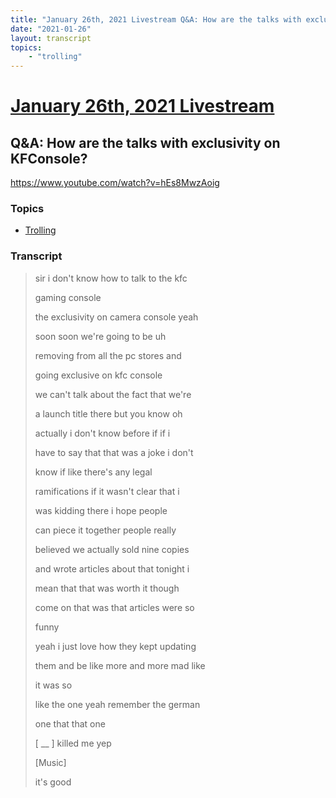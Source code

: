 ```yaml
---
title: "January 26th, 2021 Livestream Q&A: How are the talks with exclusivity on KFConsole?"
date: "2021-01-26"
layout: transcript
topics:
    - "trolling"
---
```

# [January 26th, 2021 Livestream](../2021-01-26.md)
## Q&A: How are the talks with exclusivity on KFConsole?
https://www.youtube.com/watch?v=hEs8MwzAoig

### Topics
* [Trolling](../topics/trolling.md)

### Transcript

> sir i don't know how to talk to the kfc
> 
> gaming console
> 
> the exclusivity on camera console yeah
> 
> soon soon we're going to be uh
> 
> removing from all the pc stores and
> 
> going exclusive on kfc console
> 
> we can't talk about the fact that we're
> 
> a launch title there but you know oh
> 
> actually i don't know before if if i
> 
> have to say that that was a joke i don't
> 
> know if like there's any legal
> 
> ramifications if it wasn't clear that i
> 
> was kidding there i hope people
> 
> can piece it together people really
> 
> believed we actually sold nine copies
> 
> and wrote articles about that tonight i
> 
> mean that that was worth it though
> 
> come on that was that articles were so
> 
> funny
> 
> yeah i just love how they kept updating
> 
> them and be like more and more mad like
> 
> it was so
> 
> like the one yeah remember the german
> 
> one that that one
> 
> [ __ ] killed me yep
> 
> [Music]
> 
> it's good
> 
